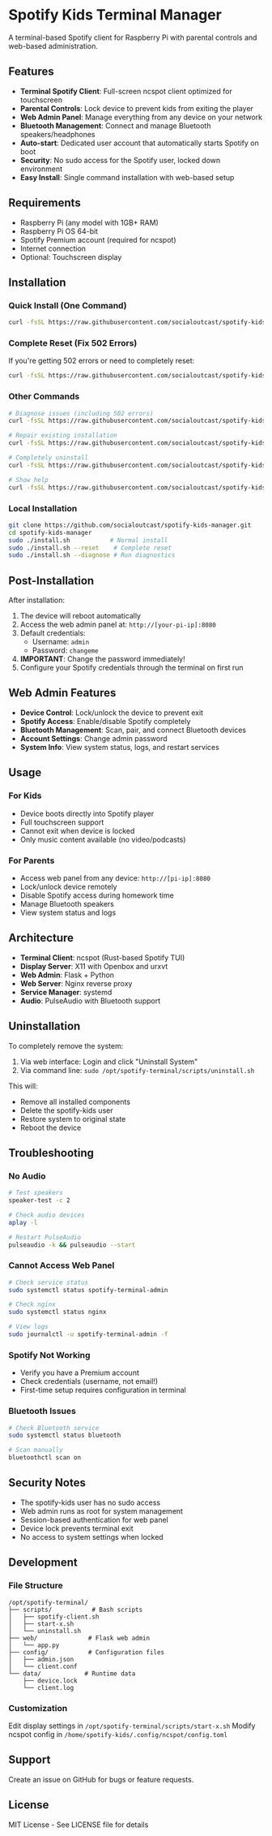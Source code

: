 # Spotify Kids Terminal Manager

A terminal-based Spotify client for Raspberry Pi with parental controls and web-based administration.

## Features

- **Terminal Spotify Client**: Full-screen ncspot client optimized for touchscreen
- **Parental Controls**: Lock device to prevent kids from exiting the player
- **Web Admin Panel**: Manage everything from any device on your network
- **Bluetooth Management**: Connect and manage Bluetooth speakers/headphones
- **Auto-start**: Dedicated user account that automatically starts Spotify on boot
- **Security**: No sudo access for the Spotify user, locked down environment
- **Easy Install**: Single command installation with web-based setup

## Requirements

- Raspberry Pi (any model with 1GB+ RAM)
- Raspberry Pi OS 64-bit
- Spotify Premium account (required for ncspot)
- Internet connection
- Optional: Touchscreen display

## Installation

### Quick Install (One Command)

```bash
curl -fsSL https://raw.githubusercontent.com/socialoutcast/spotify-kids-manager/main/remote-install.sh | sudo bash
```

### Complete Reset (Fix 502 Errors)

If you're getting 502 errors or need to completely reset:

```bash
curl -fsSL https://raw.githubusercontent.com/socialoutcast/spotify-kids-manager/main/remote-install.sh | sudo bash -s -- reset
```

### Other Commands

```bash
# Diagnose issues (including 502 errors)
curl -fsSL https://raw.githubusercontent.com/socialoutcast/spotify-kids-manager/main/remote-install.sh | sudo bash -s -- diagnose

# Repair existing installation
curl -fsSL https://raw.githubusercontent.com/socialoutcast/spotify-kids-manager/main/remote-install.sh | sudo bash -s -- repair

# Completely uninstall
curl -fsSL https://raw.githubusercontent.com/socialoutcast/spotify-kids-manager/main/remote-install.sh | sudo bash -s -- uninstall

# Show help
curl -fsSL https://raw.githubusercontent.com/socialoutcast/spotify-kids-manager/main/remote-install.sh | sudo bash -s -- help
```

### Local Installation

```bash
git clone https://github.com/socialoutcast/spotify-kids-manager.git
cd spotify-kids-manager
sudo ./install.sh           # Normal install
sudo ./install.sh --reset    # Complete reset
sudo ./install.sh --diagnose # Run diagnostics
```

## Post-Installation

After installation:

1. The device will reboot automatically
2. Access the web admin panel at: `http://[your-pi-ip]:8080`
3. Default credentials:
   - Username: `admin`
   - Password: `changeme`
4. **IMPORTANT**: Change the password immediately!
5. Configure your Spotify credentials through the terminal on first run

## Web Admin Features

- **Device Control**: Lock/unlock the device to prevent exit
- **Spotify Access**: Enable/disable Spotify completely
- **Bluetooth Management**: Scan, pair, and connect Bluetooth devices
- **Account Settings**: Change admin password
- **System Info**: View system status, logs, and restart services

## Usage

### For Kids
- Device boots directly into Spotify player
- Full touchscreen support
- Cannot exit when device is locked
- Only music content available (no video/podcasts)

### For Parents
- Access web panel from any device: `http://[pi-ip]:8080`
- Lock/unlock device remotely
- Disable Spotify access during homework time
- Manage Bluetooth speakers
- View system status and logs

## Architecture

- **Terminal Client**: ncspot (Rust-based Spotify TUI)
- **Display Server**: X11 with Openbox and urxvt
- **Web Admin**: Flask + Python
- **Web Server**: Nginx reverse proxy
- **Service Manager**: systemd
- **Audio**: PulseAudio with Bluetooth support

## Uninstallation

To completely remove the system:

1. Via web interface: Login and click "Uninstall System"
2. Via command line: `sudo /opt/spotify-terminal/scripts/uninstall.sh`

This will:
- Remove all installed components
- Delete the spotify-kids user
- Restore system to original state
- Reboot the device

## Troubleshooting

### No Audio
```bash
# Test speakers
speaker-test -c 2

# Check audio devices
aplay -l

# Restart PulseAudio
pulseaudio -k && pulseaudio --start
```

### Cannot Access Web Panel
```bash
# Check service status
sudo systemctl status spotify-terminal-admin

# Check nginx
sudo systemctl status nginx

# View logs
sudo journalctl -u spotify-terminal-admin -f
```

### Spotify Not Working
- Verify you have a Premium account
- Check credentials (username, not email!)
- First-time setup requires configuration in terminal

### Bluetooth Issues
```bash
# Check Bluetooth service
sudo systemctl status bluetooth

# Scan manually
bluetoothctl scan on
```

## Security Notes

- The spotify-kids user has no sudo access
- Web admin runs as root for system management
- Session-based authentication for web panel
- Device lock prevents terminal exit
- No access to system settings when locked

## Development

### File Structure
```
/opt/spotify-terminal/
├── scripts/           # Bash scripts
│   ├── spotify-client.sh
│   ├── start-x.sh
│   └── uninstall.sh
├── web/              # Flask web admin
│   └── app.py
├── config/           # Configuration files
│   ├── admin.json
│   └── client.conf
└── data/            # Runtime data
    ├── device.lock
    └── client.log
```

### Customization

Edit display settings in `/opt/spotify-terminal/scripts/start-x.sh`
Modify ncspot config in `/home/spotify-kids/.config/ncspot/config.toml`

## Support

Create an issue on GitHub for bugs or feature requests.

## License

MIT License - See LICENSE file for details